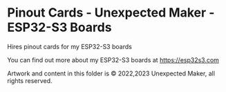 # Pinout Cards - Unexpected Maker - ESP32-S3 Boards 
Hires pinout cards for my ESP32-S3 boards  

You can find out more about my ESP32-S3 boards at https://esp32s3.com 

Artwork and content in this folder is © 2022,2023 Unexpected Maker, all rights reserved.
